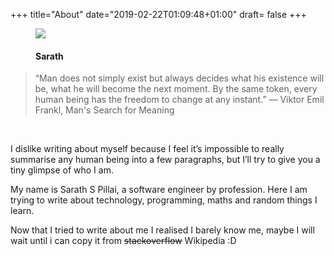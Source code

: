 +++
title="About"
date="2019-02-22T01:09:48+01:00"
draft= false
+++


<figure>
  <img src="/photo.jpg"  />
  <figcaption>
      <h4>Sarath</h4>
  </figcaption>
</figure>





> “Man does not simply exist but always decides what his existence will be, what he will become the next moment. By the same token, every human being has the freedom to change at any instant.”
― Viktor Emil Frankl, Man's Search for Meaning


<p>
&nbsp;
&nbsp;
</p>
I dislike writing about myself because I feel it’s impossible to really summarise any human being into a few paragraphs, but I’ll try to give you a tiny glimpse of who I am.

My name is Sarath S Pillai, a software engineer by profession. Here I am trying to write about technology, programming, maths and random things I learn.

 Now that I tried to write about me I realised I barely know me, maybe I will wait until i can copy it from ~~stackoverflow~~ Wikipedia :D
